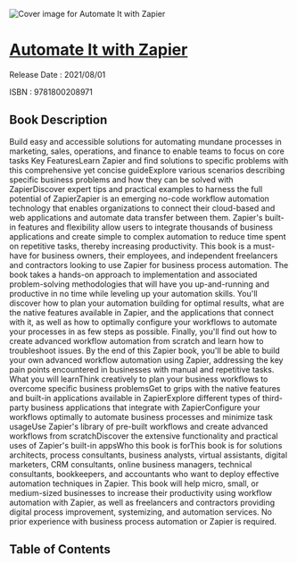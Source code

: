 ![Cover image for Automate It with Zapier](https://imgdetail.ebookreading.net/cover/cover/202109/EB9781800208971.jpg)

[Automate It with Zapier](https://ebookreading.net/view/book/Automate+It+with+Zapier-EB9781800208971_1.html "Automate It with Zapier")
====================================================================================================================

Release Date : 2021/08/01

ISBN : 9781800208971

Book Description
-----------------

Build easy and accessible solutions for automating mundane processes in marketing, sales, operations, and finance to enable teams to focus on core tasks
Key FeaturesLearn Zapier and find solutions to specific problems with this comprehensive yet concise guideExplore various scenarios describing specific business problems and how they can be solved with ZapierDiscover expert tips and practical examples to harness the full potential of ZapierZapier is an emerging no-code workflow automation technology that enables organizations to connect their cloud-based and web applications and automate data transfer between them. Zapier's built-in features and flexibility allow users to integrate thousands of business applications and create simple to complex automation to reduce time spent on repetitive tasks, thereby increasing productivity. This book is a must-have for business owners, their employees, and independent freelancers and contractors looking to use Zapier for business process automation.
The book takes a hands-on approach to implementation and associated problem-solving methodologies that will have you up-and-running and productive in no time while leveling up your automation skills. You'll discover how to plan your automation building for optimal results, what are the native features available in Zapier, and the applications that connect with it, as well as how to optimally configure your workflows to automate your processes in as few steps as possible. Finally, you'll find out how to create advanced workflow automation from scratch and learn how to troubleshoot issues.
By the end of this Zapier book, you'll be able to build your own advanced workflow automation using Zapier, addressing the key pain points encountered in businesses with manual and repetitive tasks.
What you will learnThink creatively to plan your business workflows to overcome specific business problemsGet to grips with the native features and built-in applications available in ZapierExplore different types of third-party business applications that integrate with ZapierConfigure your workflows optimally to automate business processes and minimize task usageUse Zapier's library of pre-built workflows and create advanced workflows from scratchDiscover the extensive functionality and practical uses of Zapier's built-in appsWho this book is forThis book is for solutions architects, process consultants, business analysts, virtual assistants, digital marketers, CRM consultants, online business managers, technical consultants, bookkeepers, and accountants who want to deploy effective automation techniques in Zapier. This book will help micro, small, or medium-sized businesses to increase their productivity using workflow automation with Zapier, as well as freelancers and contractors providing digital process improvement, systemizing, and automation services. No prior experience with business process automation or Zapier is required.


Table of Contents
-----------------

